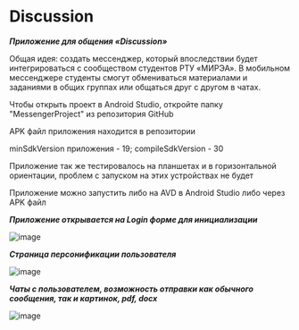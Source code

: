 # Discussion
***Приложение для общения «Discussion»***

Общая идея: создать мессенджер, который впоследствии будет интегрироваться с сообществом студентов РТУ «МИРЭА». В мобильном мессенджере студенты смогут обмениваться материалами и заданиями в общих группах или общаться друг с другом в чатах.

Чтобы открыть проект в Android Studio, откройте папку "MessengerProject" из репозитория GitHub

APK файл приложения находится в репозитории

minSdkVersion приложения - 19; compileSdkVersion - 30

Приложение так же тестировалось на планшетах и в горизонтальной ориентации, проблем с запуском на этих устройствах не будет

Приложение можно запустить либо на AVD в Android Studio либо через APK файл


***Приложение открывается на Login форме для инициализации***




![image](https://user-images.githubusercontent.com/71461703/119274081-d6901000-bc16-11eb-9d92-bacc57fb0a23.png)




***Страница персонификации пользователя***




![image](https://user-images.githubusercontent.com/71461703/119274086-dbed5a80-bc16-11eb-8e7c-fe3b0aad3e65.png)




***Чаты с пользователем, возможность отправки как обычного сообщения, так и картинок, pdf, docx***




![image](https://user-images.githubusercontent.com/71461703/119274094-e871b300-bc16-11eb-8ba2-e0c544940376.png)

